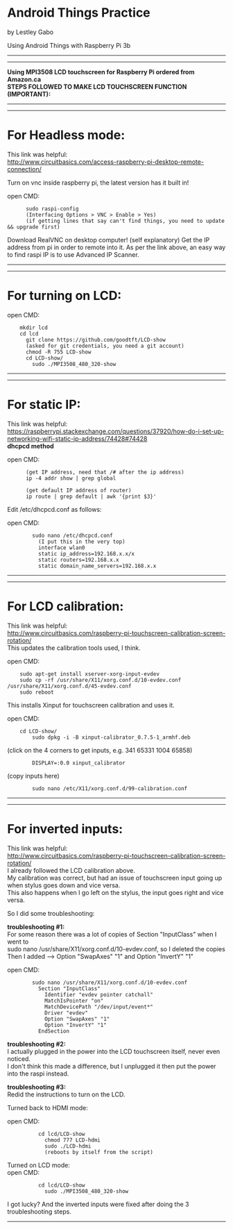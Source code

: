 # Android Things Practice  
by Lestley Gabo  

Using Android Things with Raspberry Pi 3b  

***************************************************************************
***************************************************************************
**Using MPI3508 LCD touchscreen for Raspberry Pi ordered from Amazon.ca  
STEPS FOLLOWED TO MAKE LCD TOUCHSCREEN FUNCTION (IMPORTANT):**
***************************************************************************
***************************************************************************

# **For Headless mode:**  
  This link was helpful:  
  http://www.circuitbasics.com/access-raspberry-pi-desktop-remote-connection/  
  
  Turn on vnc inside raspberry pi, the latest version has it built in!  
  
  open CMD:  
```
      sudo raspi-config
      (Interfacing Options > VNC > Enable > Yes)
      (if getting lines that say can't find things, you need to update && upgrade first)
```

  Download RealVNC on desktop computer! (self explanatory)
    Get the IP address from pi in order to remote into it.
    As per the link above, an easy way to find raspi IP is to use Advanced IP Scanner.

***************************************************************************
***************************************************************************

# **For turning on LCD:**  

  open CMD:  
```
    mkdir lcd
    cd lcd
      git clone https://github.com/goodtft/LCD-show
      (asked for git credentials, you need a git account)
      chmod -R 755 LCD-show
      cd LCD-show/
        sudo ./MPI3508_480_320-show
```
***************************************************************************
***************************************************************************

# **For static IP:**  
  This link was helpful:  
  https://raspberrypi.stackexchange.com/questions/37920/how-do-i-set-up-networking-wifi-static-ip-address/74428#74428  
  **dhcpcd method**

  open CMD:
```
      (get IP address, need that /# after the ip address)
      ip -4 addr show | grep global

      (get default IP address of router)
      ip route | grep default | awk '{print $3}'
```
  Edit /etc/dhcpcd.conf as follows:

  open CMD:
```
        sudo nano /etc/dhcpcd.conf
          (I put this in the very top)
          interface wlan0
          static ip_address=192.168.x.x/x
          static routers=192.168.x.x
          static domain_name_servers=192.168.x.x
```

***************************************************************************
***************************************************************************

# **For LCD calibration:**  
  This link was helpful:  
    http://www.circuitbasics.com/raspberry-pi-touchscreen-calibration-screen-rotation/  
  This updates the calibration tools used, I think.  

  open CMD:  
```
    sudo apt-get install xserver-xorg-input-evdev
    sudo cp -rf /usr/share/X11/xorg.conf.d/10-evdev.conf /usr/share/X11/xorg.conf.d/45-evdev.conf
    sudo reboot
```

  This installs Xinput for touchscreen calibration and uses it.  

  open CMD:  
```
    cd LCD-show/
        sudo dpkg -i -B xinput-calibrator_0.7.5-1_armhf.deb
```
  (click on the 4 corners to get inputs, e.g. 341 65331 1004 65858)
```
        DISPLAY=:0.0 xinput_calibrator
```
  (copy inputs here)
```
        sudo nano /etc/X11/xorg.conf.d/99-calibration.conf
```

***************************************************************************
***************************************************************************

# **For inverted inputs:**    
  This link was helpful:  
  http://www.circuitbasics.com/raspberry-pi-touchscreen-calibration-screen-rotation/  
  I already followed the LCD calibration above.  
  My calibration was correct, but had an issue of touchscreen input going up when stylus goes down and vice versa.  
  This also happens when I go left on the stylus, the input goes right and vice versa.  


  So I did some troubleshooting:  

  **troubleshooting #1:**  
      For some reason there was a lot of copies of Section "InputClass" when I went to  
      sudo nano /usr/share/X11/xorg.conf.d/10-evdev.conf, so I deleted the copies  
      Then I added --> Option "SwapAxes" "1" and Option "InvertY" "1"  

  open CMD:  
```
        sudo nano /usr/share/X11/xorg.conf.d/10-evdev.conf
          Section "InputClass"
            Identifier "evdev pointer catchall"
            MatchIsPointer "on"
            MatchDevicePath "/dev/input/event*"
            Driver "evdev"
            Option "SwapAxes" "1"
            Option "InvertY" "1"
          EndSection
```

  **troubleshooting #2:**    
    I actually plugged in the power into the LCD touchscreen itself, never even noticed.  
    I don't think this made a difference, but I unplugged it then put the power into the raspi instead.  

  **troubleshooting #3:**     
  Redid the instructions to turn on the LCD.  

  Turned back to HDMI mode:  
  
  open CMD:  
```
          cd lcd/LCD-show
            chmod 777 LCD-hdmi
            sudo ./LCD-hdmi
            (reboots by itself from the script)
```
  Turned on LCD mode:  
  open CMD:  
```
          cd lcd/LCD-show
            sudo ./MPI3508_480_320-show
```
  I got lucky? And the inverted inputs were fixed after doing the 3 troubleshooting steps.


*********************************************************
